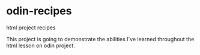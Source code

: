 # odin-recipes
html project recipes

This project is going to demonstrate the abilities I've learned throughout the html lesson on odin project.

